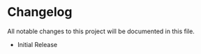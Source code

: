 # Changelog

All notable changes to this project will be documented in this file.


- Initial Release
